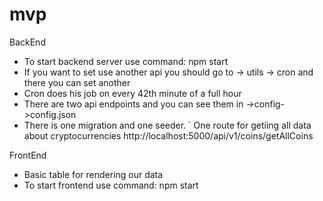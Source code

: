# mvp

BackEnd
  - To start backend server use command: npm start
  - If you want to set use another api you should go to -> utils -> cron and there you can set another
  - Cron does his job on every 42th minute of a full hour
  - There are two api endpoints and you can see them in ->config->config.json
  - There is one migration and one seeder.
  ` One route for getiing all data about cryptocurrencies http://localhost:5000/api/v1/coins/getAllCoins
  
FrontEnd
  - Basic table for rendering our data 
  - To start frontend use command: npm start
